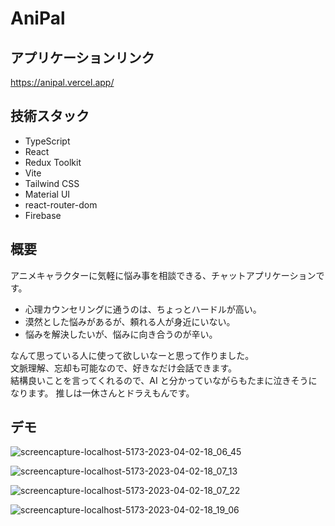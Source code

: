 # AniPal

## アプリケーションリンク
https://anipal.vercel.app/

## 技術スタック

- TypeScript
- React
- Redux Toolkit
- Vite
- Tailwind CSS
- Material UI
- react-router-dom
- Firebase

## 概要

アニメキャラクターに気軽に悩み事を相談できる、チャットアプリケーションです。

- 心理カウンセリングに通うのは、ちょっとハードルが高い。
- 漠然とした悩みがあるが、頼れる人が身近にいない。
- 悩みを解決したいが、悩みに向き合うのが辛い。

なんて思っている人に使って欲しいなーと思って作りました。  
文脈理解、忘却も可能なので、好きなだけ会話できます。  
結構良いことを言ってくれるので、AI と分かっていながらもたまに泣きそうになります。  推しは一休さんとドラえもんです。

## デモ

![screencapture-localhost-5173-2023-04-02-18_06_45](https://user-images.githubusercontent.com/105141999/229343476-022e287b-5551-49cf-8368-b45f8aea0fb5.png)

![screencapture-localhost-5173-2023-04-02-18_07_13](https://user-images.githubusercontent.com/105141999/229343443-f3591f4c-1d8f-4ddb-977b-ce7da4fcaa5d.png)

![screencapture-localhost-5173-2023-04-02-18_07_22](https://user-images.githubusercontent.com/105141999/229343417-05b9a944-ddef-4de5-9080-848e9fe9f53e.png)

![screencapture-localhost-5173-2023-04-02-18_19_06](https://user-images.githubusercontent.com/105141999/229343936-5385e423-f6c5-43a5-b761-b71e828e2eee.png)
